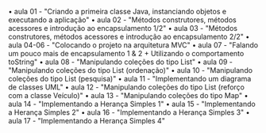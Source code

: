 • aula 01 - "Criando a primeira classe Java, instanciando objetos e executando a aplicação"
• aula 02 - "Métodos construtores, métodos acessores e introdução ao encapsulamento 1/2"
• aula 03 - "Métodos construtores, métodos acessores e introdução ao encapsulamento 2/2"
• aula 04-06 - "Colocando o projeto na arquitetura MVC"
• aula 07 - "Falando um pouco mais de encapsulamento 1 & 2 + Utilizando o comportamento toString"
• aula 08 - "Manipulando coleções do tipo List"
• aula 09 - "Manipulando coleções do tipo List (ordenação)"
• aula 10 - "Manipulando coleções do tipo List (pesquisa)"
• aula 11 - "Implementando um diagrama de classes UML"
• aula 12 - "Manipulando coleções do tipo List (reforço com a classe Veículo)"
• aula 13 - "Manipulando coleções do tipo Map"
• aula 14 - "Implementando a Herança Simples 1"
• aula 15 - "Implementando a Herança Simples 2"
• aula 16 - "Implementando a Herança Simples 3"
• aula 17 - "Implementando a Herança Simples 4"






